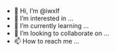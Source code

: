 - 👋 Hi, I’m @iwxlf
- 👀 I’m interested in ...
- 🌱 I’m currently learning ...
- 💞️ I’m looking to collaborate on ...
- 📫 How to reach me ...

<!---
iwxlf/iwxlf is a ✨ special ✨ repository because its `README.md` (this file) appears on your GitHub profile.
You can click the Preview link to take a look at your changes.
--->

